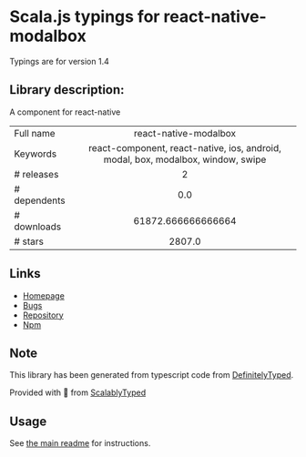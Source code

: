 
# Scala.js typings for react-native-modalbox

Typings are for version 1.4

## Library description:
A <Modal/> component for react-native

|                    |                 |
| ------------------ | :-------------: |
| Full name          | react-native-modalbox |
| Keywords           | react-component, react-native, ios, android, modal, box, modalbox, window, swipe |
| # releases         | 2 |
| # dependents       | 0.0 |
| # downloads        | 61872.666666666664 |
| # stars            | 2807.0 |

## Links
- [Homepage](https://github.com/maxs15/react-native-modalbox#readme)
- [Bugs](https://github.com/maxs15/react-native-modalbox/issues)
- [Repository](https://github.com/maxs15/react-native-modalbox)
- [Npm](https://www.npmjs.com/package/react-native-modalbox)
    


## Note
This library has been generated from typescript code from [DefinitelyTyped](https://definitelytyped.org).

Provided with :purple_heart: from [ScalablyTyped](https://github.com/oyvindberg/ScalablyTyped)

## Usage
See [the main readme](../../readme.md) for instructions.


